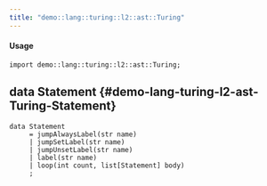 ```yaml
---
title: "demo::lang::turing::l2::ast::Turing"
---
```


#### Usage

`import demo::lang::turing::l2::ast::Turing;`


## data Statement {#demo-lang-turing-l2-ast-Turing-Statement}

```rascal
data Statement  
     = jumpAlwaysLabel(str name)
     | jumpSetLabel(str name)
     | jumpUnsetLabel(str name)
     | label(str name)
     | loop(int count, list[Statement] body)
     ;
```

